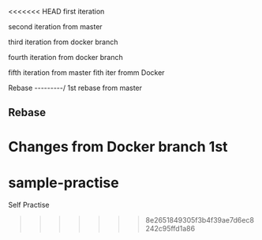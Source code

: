 <<<<<<< HEAD
first iteration

second iteration from master

third iteration from docker branch

fourth iteration from docker branch

fifth iteration from master
fith iter fromm Docker

Rebase
---------/
1st rebase from master

Rebase
------------------
Changes from Docker branch 1st
=======
# sample-practise
Self Practise
>>>>>>> 8e2651849305f3b4f39ae7d6ec8242c95ffd1a86
